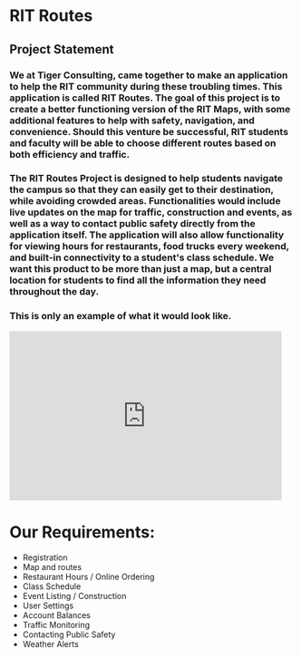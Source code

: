 # RIT Routes
## Project Statement
### We at Tiger Consulting, came together to make an application to help the RIT community during these troubling times. This   application is called RIT Routes. The goal of this project is to create a better functioning version of the RIT Maps, with some additional features to help with safety, navigation, and convenience. Should this venture be successful, RIT students and faculty will be able to choose different routes based on both efficiency and traffic.
### The RIT Routes Project is designed to help students navigate the campus so that they can easily get to their destination, while avoiding crowded areas. Functionalities would include live updates on the map for traffic, construction and events, as well as a way to contact public safety directly from the application itself. The application will also allow functionality for viewing hours for restaurants, food trucks every weekend, and built-in connectivity to a student's class schedule. We want this product to be more than just a map, but a central location for students to find all the information they need throughout the day.


### This is only an example of what it would look like.

<iframe src="https://docs.google.com/presentation/d/e/2PACX-1vSV1cqnR3ICMug3t4QGcfI2UmMOZ4YTHrYw9iXT_NvylxS2UcN9aNCQ0VBAmrjCPu3hKmpNkL5w8jx0/embed?start=false&loop=false&delayms=60000" frameborder="0" width="480" height="299" allowfullscreen="true" mozallowfullscreen="true" webkitallowfullscreen="true"></iframe>

# Our Requirements:
- Registration
- Map and routes
- Restaurant Hours / Online Ordering
- Class Schedule
- Event Listing / Construction
- User Settings
- Account Balances
- Traffic Monitoring
- Contacting Public Safety
- Weather Alerts
